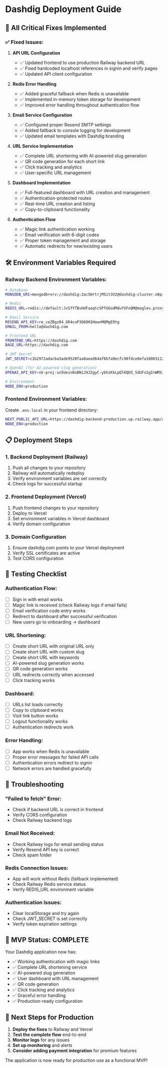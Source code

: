 # Dashdig Deployment Guide

## 🚀 All Critical Fixes Implemented

### ✅ **Fixed Issues:**

1. **API URL Configuration**
   - ✅ Updated frontend to use production Railway backend URL
   - ✅ Fixed hardcoded localhost references in signin and verify pages
   - ✅ Updated API client configuration

2. **Redis Error Handling**
   - ✅ Added graceful fallback when Redis is unavailable
   - ✅ Implemented in-memory token storage for development
   - ✅ Improved error handling throughout authentication flow

3. **Email Service Configuration**
   - ✅ Configured proper Resend SMTP settings
   - ✅ Added fallback to console logging for development
   - ✅ Updated email templates with Dashdig branding

4. **URL Service Implementation**
   - ✅ Complete URL shortening with AI-powered slug generation
   - ✅ QR code generation for each short link
   - ✅ Click tracking and analytics
   - ✅ User-specific URL management

5. **Dashboard Implementation**
   - ✅ Full-featured dashboard with URL creation and management
   - ✅ Authentication-protected routes
   - ✅ Real-time URL creation and listing
   - ✅ Copy-to-clipboard functionality

6. **Authentication Flow**
   - ✅ Magic link authentication working
   - ✅ Email verification with 6-digit codes
   - ✅ Proper token management and storage
   - ✅ Automatic redirects for new/existing users

## 🛠 **Environment Variables Required**

### **Railway Backend Environment Variables:**
```bash
# Database
MONGODB_URI=mongodb+srv://dashdig:2acSHrtrjM5it3V2@dashdig-cluster.n8pizvn.mongodb.net/?retryWrites=true&w=majority&appName=dashdig-cluster

# Redis
REDIS_URL=redis://default:JvSfYTBvHdFaaqtcSPfUGodMduYVFoQM@maglev.proxy.rlwy.net:21309

# Email Service
RESEND_API_KEY=re_ceZBgz84_GR4cuP3D68H1HewnMQMgE9tg
EMAIL_FROM=hello@dashdig.com

# Frontend URL
FRONTEND_URL=https://dashdig.com
BASE_URL=https://dashdig.com

# JWT Secret
JWT_SECRET=c1b2972adacba3ade9528faa8aead64af6b7a9ecfc98fdce0efa16065112a894

# OpenAI (for AI-powered slug generation)
OPENAI_API_KEY=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

# Environment
NODE_ENV=production
```

### **Frontend Environment Variables:**
Create `.env.local` in your frontend directory:
```bash
NEXT_PUBLIC_API_URL=https://dashdig-backend-production.up.railway.app/api
NODE_ENV=production
```

## 📋 **Deployment Steps**

### **1. Backend Deployment (Railway)**
1. Push all changes to your repository
2. Railway will automatically redeploy
3. Verify environment variables are set correctly
4. Check logs for successful startup

### **2. Frontend Deployment (Vercel)**
1. Push frontend changes to your repository
2. Deploy to Vercel
3. Set environment variables in Vercel dashboard
4. Verify domain configuration

### **3. Domain Configuration**
1. Ensure dashdig.com points to your Vercel deployment
2. Verify SSL certificates are active
3. Test CORS configuration

## 🧪 **Testing Checklist**

### **Authentication Flow:**
- [ ] Sign in with email works
- [ ] Magic link is received (check Railway logs if email fails)
- [ ] Email verification code entry works
- [ ] Redirect to dashboard after successful verification
- [ ] New users go to onboarding → dashboard

### **URL Shortening:**
- [ ] Create short URL with original URL only
- [ ] Create short URL with custom slug
- [ ] Create short URL with keywords
- [ ] AI-powered slug generation works
- [ ] QR code generation works
- [ ] URL redirects correctly when accessed
- [ ] Click tracking works

### **Dashboard:**
- [ ] URLs list loads correctly
- [ ] Copy to clipboard works
- [ ] Visit link button works
- [ ] Logout functionality works
- [ ] Authentication redirects work

### **Error Handling:**
- [ ] App works when Redis is unavailable
- [ ] Proper error messages for failed API calls
- [ ] Authentication errors redirect to signin
- [ ] Network errors are handled gracefully

## 🔧 **Troubleshooting**

### **"Failed to fetch" Error:**
- Check if backend URL is correct in frontend
- Verify CORS configuration
- Check Railway backend logs

### **Email Not Received:**
- Check Railway logs for email sending status
- Verify Resend API key is correct
- Check spam folder

### **Redis Connection Issues:**
- App will work without Redis (fallback implemented)
- Check Railway Redis service status
- Verify REDIS_URL environment variable

### **Authentication Issues:**
- Clear localStorage and try again
- Check JWT_SECRET is set correctly
- Verify token expiration settings

## 🎯 **MVP Status: COMPLETE**

Your Dashdig application now has:
- ✅ Working authentication with magic links
- ✅ Complete URL shortening service
- ✅ AI-powered slug generation
- ✅ User dashboard with URL management
- ✅ QR code generation
- ✅ Click tracking and analytics
- ✅ Graceful error handling
- ✅ Production-ready configuration

## 🚀 **Next Steps for Production**

1. **Deploy the fixes** to Railway and Vercel
2. **Test the complete flow** end-to-end
3. **Monitor logs** for any issues
4. **Set up monitoring** and alerts
5. **Consider adding payment integration** for premium features

The application is now ready for production use as a functional MVP!
